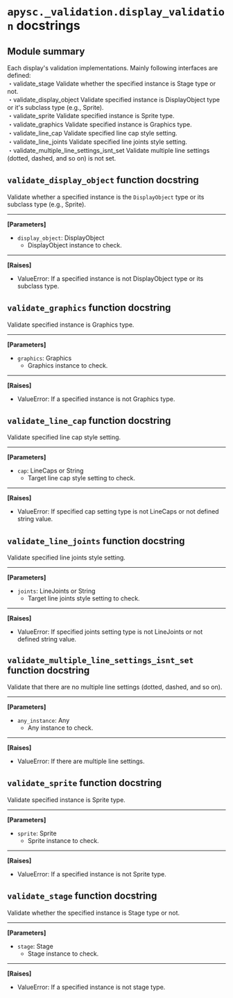 # `apysc._validation.display_validation` docstrings

## Module summary

Each display's validation implementations. Mainly following interfaces are defined: <br>・validate_stage Validate whether the specified instance is Stage type or not. <br>・validate_display_object Validate specified instance is DisplayObject type or it's subclass type (e.g., Sprite). <br>・validate_sprite Validate specified instance is Sprite type. <br>・validate_graphics Validate specified instance is Graphics type. <br>・validate_line_cap Validate specified line cap style setting. <br>・validate_line_joints Validate specified line joints style setting. <br>・validate_multiple_line_settings_isnt_set Validate multiple line settings (dotted, dashed, and so on) is not set.

## `validate_display_object` function docstring

Validate whether a  specified instance is the `DisplayObject` type or its subclass type (e.g., Sprite).<hr>

**[Parameters]**

- `display_object`: DisplayObject
  - DisplayObject instance to check.

<hr>

**[Raises]**

- ValueError: If a specified instance is not DisplayObject type or its subclass type.

## `validate_graphics` function docstring

Validate specified instance is Graphics type.<hr>

**[Parameters]**

- `graphics`: Graphics
  - Graphics instance to check.

<hr>

**[Raises]**

- ValueError: If a specified instance is not Graphics type.

## `validate_line_cap` function docstring

Validate specified line cap style setting.<hr>

**[Parameters]**

- `cap`: LineCaps or String
  - Target line cap style setting to check.

<hr>

**[Raises]**

- ValueError: If specified cap setting type is not LineCaps or not defined string value.

## `validate_line_joints` function docstring

Validate specified line joints style setting.<hr>

**[Parameters]**

- `joints`: LineJoints or String
  - Target line joints style setting to check.

<hr>

**[Raises]**

- ValueError: If specified joints setting type is not LineJoints or not defined string value.

## `validate_multiple_line_settings_isnt_set` function docstring

Validate that there are no multiple line settings (dotted, dashed, and so on).<hr>

**[Parameters]**

- `any_instance`: Any
  - Any instance to check.

<hr>

**[Raises]**

- ValueError: If there are multiple line settings.

## `validate_sprite` function docstring

Validate specified instance is Sprite type.<hr>

**[Parameters]**

- `sprite`: Sprite
  - Sprite instance to check.

<hr>

**[Raises]**

- ValueError: If a specified instance is not Sprite type.

## `validate_stage` function docstring

Validate whether the specified instance is Stage type or not.<hr>

**[Parameters]**

- `stage`: Stage
  - Stage instance to check.

<hr>

**[Raises]**

- ValueError: If a specified instance is not stage type.